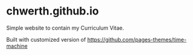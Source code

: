 # chwerth.github.io

Simple website to contain my Curriculum Vitae.

Built with customized version of https://github.com/pages-themes/time-machine
